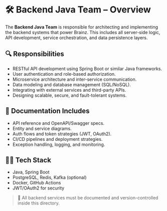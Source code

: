 # 🛠️ Backend Java Team – Overview

The **Backend Java Team** is responsible for architecting and implementing the backend systems that power Brainz. This includes all server-side logic, API development, service orchestration, and data persistence layers.

## 🔍 Responsibilities
- RESTful API development using Spring Boot or similar Java frameworks.
- User authentication and role-based authorization.
- Microservice architecture and inter-service communication.
- Data modeling and database management (SQL/NoSQL).
- Integrating with external services and third-party APIs.
- Designing scalable, secure, and fault-tolerant systems.

## 📘 Documentation Includes
- API reference and OpenAPI/Swagger specs.
- Entity and service diagrams.
- Auth flows and token strategies (JWT, OAuth2).
- CI/CD pipelines and deployment strategies.
- Exception handling, logging, and monitoring.

## 🧑‍💻 Tech Stack
- Java, Spring Boot
- PostgreSQL, Redis, Kafka (optional)
- Docker, GitHub Actions
- JWT/OAuth2 for security

> 📎 All backend services must be documented and version-controlled inside this directory.
